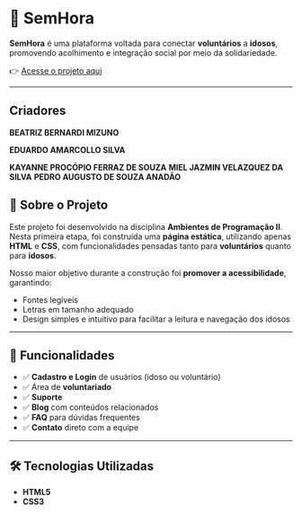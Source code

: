 # 🌟 SemHora

**SemHora** é uma plataforma voltada para conectar **voluntários** a **idosos**, promovendo acolhimento e integração social por meio da solidariedade.  

👉 [Acesse o projeto aqui](https://kayferraz.github.io/SemHora--Voluntario/ProjetoSemHora/inicial.html)

---
## Criadores
**BEATRIZ BERNARDI MIZUNO**

**EDUARDO AMARCOLLO SILVA** 

**KAYANNE PROCÓPIO FERRAZ DE SOUZA** 
**MIEL JAZMIN VELAZQUEZ DA SILVA** 
**PEDRO AUGUSTO DE SOUZA ANADÃO** 

## 📖 Sobre o Projeto

Este projeto foi desenvolvido na disciplina **Ambientes de Programação II**.  
Nesta primeira etapa, foi construída uma **página estática**, utilizando apenas **HTML** e **CSS**, com funcionalidades pensadas tanto para **voluntários** quanto para **idosos**.

Nosso maior objetivo durante a construção foi **promover a acessibilidade**, garantindo:  
- Fontes legíveis  
- Letras em tamanho adequado  
- Design simples e intuitivo para facilitar a leitura e navegação dos idosos  

---

## 🧩 Funcionalidades

- ✅ **Cadastro e Login** de usuários (idoso ou voluntário) 
- ✅ Área de **voluntariado**  
- ✅ **Suporte** 
- ✅ **Blog** com conteúdos relacionados  
- ✅ **FAQ** para dúvidas frequentes  
- ✅ **Contato** direto com a equipe  

---

## 🛠️ Tecnologias Utilizadas

- **HTML5**  
- **CSS3**  
